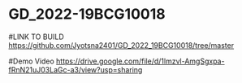 # GD_2022-19BCG10018


#LINK TO BUILD
https://github.com/Jyotsna2401/GD_2022_19BCG10018/tree/master



#Demo Video 
https://drive.google.com/file/d/1lmzvl-AmgSgxpa-fRnN21uJ03LaGc-a3/view?usp=sharing
